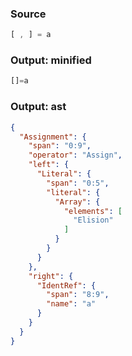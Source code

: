 ### Source
```js parse:expr check-format:no
[ , ] = a
```

### Output: minified
```js
[]=a
```

### Output: ast
```json
{
  "Assignment": {
    "span": "0:9",
    "operator": "Assign",
    "left": {
      "Literal": {
        "span": "0:5",
        "literal": {
          "Array": {
            "elements": [
              "Elision"
            ]
          }
        }
      }
    },
    "right": {
      "IdentRef": {
        "span": "8:9",
        "name": "a"
      }
    }
  }
}
```
